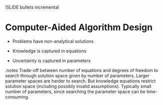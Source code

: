 !SLIDE bullets incremental

# Computer-Aided Algorithm Design

* Problems have non-analytical solutions

* Knowledge is captured in equations

* Uncertainty is captured in parameters

.notes Trade-off between number of equations and degrees of freedom to search through solution space given by number of parameters. Larger parameter spaces are harder to search. But knowledge equations restrict solution space (including possibly invalid assumptions). Typically small number of parameters, since searching the parameter space can be time-consuming.
